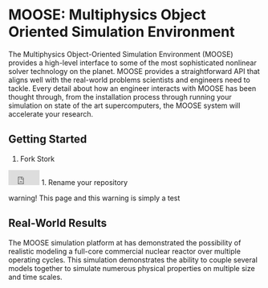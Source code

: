 MOOSE: Multiphysics Object Oriented Simulation Environment
==========================================================
The Multiphysics Object-Oriented Simulation Environment (MOOSE) provides a high-level interface to some of the most sophisticated nonlinear solver technology on the planet. MOOSE provides a straightforward API that aligns well with the real-world problems scientists and engineers need to tackle. Every detail about how an engineer interacts with MOOSE has been thought through, from the installation process through running your simulation on state of the art supercomputers, the MOOSE system will accelerate your research.

<script type="text/javascript">
$(document).ready(function(){
 $("#msgid").html("Hello from MOOSE");
});
 
<div id="msgid"></div>

</script>

Getting Started
---------------
1. Fork Stork
 <iframe src="http://ghbtns.com/github-btn.html?user=idaholab&repo=stork&type=fork" allowtransparency="true" frameborder="0" scrolling="0" width="62" height="30"></iframe>
1. Rename your repository


warning! This page and this warning is simply a test


Real-World Results
------------------
The MOOSE simulation platform at has demonstrated the possibility of realistic modeling a full-core commercial nuclear reactor over multiple operating cycles. This simulation demonstrates the ability to couple several models together to simulate numerous physical properties on multiple size and time scales.

[](http://www.youtube.com/watch?v=4xTfQxpGAI4)


